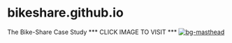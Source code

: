 # bikeshare.github.io
The Bike-Share Case Study        *** CLICK IMAGE TO VISIT ***
[![bg-masthead](https://user-images.githubusercontent.com/65633642/171036878-988b0c43-a453-4331-b793-7ae8bd11995a.jpg)][1] 

[1]:  https://datagig.github.io/The-Bikeshare-Case-Study/
